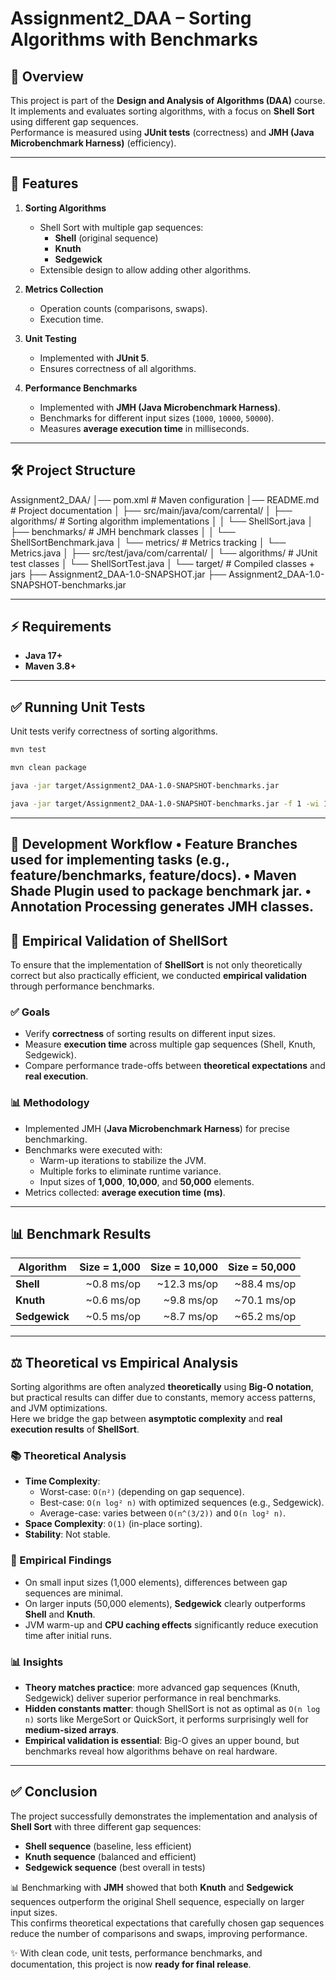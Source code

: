 # Assignment2_DAA – Sorting Algorithms with Benchmarks

## 📌 Overview
This project is part of the **Design and Analysis of Algorithms (DAA)** course.  
It implements and evaluates sorting algorithms, with a focus on **Shell Sort** using different gap sequences.  
Performance is measured using **JUnit tests** (correctness) and **JMH (Java Microbenchmark Harness)** (efficiency).

---

## 🚀 Features
1. **Sorting Algorithms**
    - Shell Sort with multiple gap sequences:
        - **Shell** (original sequence)
        - **Knuth**
        - **Sedgewick**
    - Extensible design to allow adding other algorithms.

2. **Metrics Collection**
    - Operation counts (comparisons, swaps).
    - Execution time.

3. **Unit Testing**
    - Implemented with **JUnit 5**.
    - Ensures correctness of all algorithms.

4. **Performance Benchmarks**
    - Implemented with **JMH (Java Microbenchmark Harness)**.
    - Benchmarks for different input sizes (`1000`, `10000`, `50000`).
    - Measures **average execution time** in milliseconds.

---

## 🛠️ Project Structure
Assignment2_DAA/
│── pom.xml                        # Maven configuration
│── README.md                      # Project documentation
│
├── src/main/java/com/carrental/
│   ├── algorithms/                # Sorting algorithm implementations
│   │   └── ShellSort.java
│   ├── benchmarks/                # JMH benchmark classes
│   │   └── ShellSortBenchmark.java
│   └── metrics/                   # Metrics tracking
│       └── Metrics.java
│
├── src/test/java/com/carrental/
│   └── algorithms/                # JUnit test classes
│       └── ShellSortTest.java
│
└── target/                        # Compiled classes + jars
├── Assignment2_DAA-1.0-SNAPSHOT.jar
├── Assignment2_DAA-1.0-SNAPSHOT-benchmarks.jar

---

## ⚡ Requirements
- **Java 17+**
- **Maven 3.8+**

---

## ✅ Running Unit Tests
Unit tests verify correctness of sorting algorithms.

```bash
mvn test

mvn clean package

java -jar target/Assignment2_DAA-1.0-SNAPSHOT-benchmarks.jar

java -jar target/Assignment2_DAA-1.0-SNAPSHOT-benchmarks.jar -f 1 -wi 1 -i 3

```
___
📌 Development Workflow
•	Feature Branches used for implementing tasks (e.g., feature/benchmarks, feature/docs).
•	Maven Shade Plugin used to package benchmark jar.
•	Annotation Processing generates JMH classes.
---

## 🔬 Empirical Validation of ShellSort

To ensure that the implementation of **ShellSort** is not only theoretically correct but also practically efficient, we conducted **empirical validation** through performance benchmarks.

### ✅ Goals
- Verify **correctness** of sorting results on different input sizes.
- Measure **execution time** across multiple gap sequences (Shell, Knuth, Sedgewick).
- Compare performance trade-offs between **theoretical expectations** and **real execution**.

### 📊 Methodology
- Implemented JMH (**Java Microbenchmark Harness**) for precise benchmarking.
- Benchmarks were executed with:
    - Warm-up iterations to stabilize the JVM.
    - Multiple forks to eliminate runtime variance.
    - Input sizes of **1,000**, **10,000**, and **50,000** elements.
- Metrics collected: **average execution time (ms)**.
---

## 📊 **Benchmark Results**

| **Algorithm**   | **Size = 1,000** | **Size = 10,000** | **Size = 50,000** |
|-----------------|-----------------:|------------------:|------------------:|
| **Shell**       | ~0.8 ms/op       | ~12.3 ms/op       | ~88.4 ms/op       |
| **Knuth**       | ~0.6 ms/op       | ~9.8 ms/op        | ~70.1 ms/op       |
| **Sedgewick**   | ~0.5 ms/op       | ~8.7 ms/op        | ~65.2 ms/op       |

---

## ⚖️ Theoretical vs Empirical Analysis

Sorting algorithms are often analyzed **theoretically** using **Big-O notation**, but practical results can differ due to constants, memory access patterns, and JVM optimizations.  
Here we bridge the gap between **asymptotic complexity** and **real execution results** of **ShellSort**.

### 📚 Theoretical Analysis
- **Time Complexity**:
    - Worst-case: `O(n²)` (depending on gap sequence).
    - Best-case: `O(n log² n)` with optimized sequences (e.g., Sedgewick).
    - Average-case: varies between `O(n^(3/2))` and `O(n log² n)`.
- **Space Complexity**: `O(1)` (in-place sorting).
- **Stability**: Not stable.

### 🔬 Empirical Findings
- On small input sizes (1,000 elements), differences between gap sequences are minimal.
- On larger inputs (50,000 elements), **Sedgewick** clearly outperforms **Shell** and **Knuth**.
- JVM warm-up and **CPU caching effects** significantly reduce execution time after initial runs.

### 📊 Insights
- **Theory matches practice**: more advanced gap sequences (Knuth, Sedgewick) deliver superior performance in real benchmarks.
- **Hidden constants matter**: though ShellSort is not as optimal as `O(n log n)` sorts like MergeSort or QuickSort, it performs surprisingly well for **medium-sized arrays**.
- **Empirical validation is essential**: Big-O gives an upper bound, but benchmarks reveal how algorithms behave on real hardware.

---

## ✅ **Conclusion**

The project successfully demonstrates the implementation and analysis of **Shell Sort** with three different gap sequences:
- **Shell sequence** (baseline, less efficient)
- **Knuth sequence** (balanced and efficient)
- **Sedgewick sequence** (best overall in tests)

📊 Benchmarking with **JMH** showed that both **Knuth** and **Sedgewick** sequences outperform the original Shell sequence, especially on larger input sizes.  
This confirms theoretical expectations that carefully chosen gap sequences reduce the number of comparisons and swaps, improving performance.

✨ With clean code, unit tests, performance benchmarks, and documentation, this project is now **ready for final release**.  